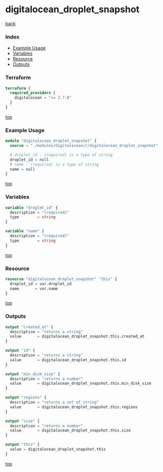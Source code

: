 # digitalocean_droplet_snapshot

[back](../digitalocean.md)

### Index

- [Example Usage](#example-usage)
- [Variables](#variables)
- [Resource](#resource)
- [Outputs](#outputs)

### Terraform

```terraform
terraform {
  required_providers {
    digitalocean = ">= 2.7.0"
  }
}
```

[top](#index)

### Example Usage

```terraform
module "digitalocean_droplet_snapshot" {
  source = "./modules/digitalocean/r/digitalocean_droplet_snapshot"

  # droplet_id - (required) is a type of string
  droplet_id = null
  # name - (required) is a type of string
  name = null
}
```

[top](#index)

### Variables

```terraform
variable "droplet_id" {
  description = "(required)"
  type        = string
}

variable "name" {
  description = "(required)"
  type        = string
}
```

[top](#index)

### Resource

```terraform
resource "digitalocean_droplet_snapshot" "this" {
  droplet_id = var.droplet_id
  name       = var.name
}
```

[top](#index)

### Outputs

```terraform
output "created_at" {
  description = "returns a string"
  value       = digitalocean_droplet_snapshot.this.created_at
}

output "id" {
  description = "returns a string"
  value       = digitalocean_droplet_snapshot.this.id
}

output "min_disk_size" {
  description = "returns a number"
  value       = digitalocean_droplet_snapshot.this.min_disk_size
}

output "regions" {
  description = "returns a set of string"
  value       = digitalocean_droplet_snapshot.this.regions
}

output "size" {
  description = "returns a number"
  value       = digitalocean_droplet_snapshot.this.size
}

output "this" {
  value = digitalocean_droplet_snapshot.this
}
```

[top](#index)